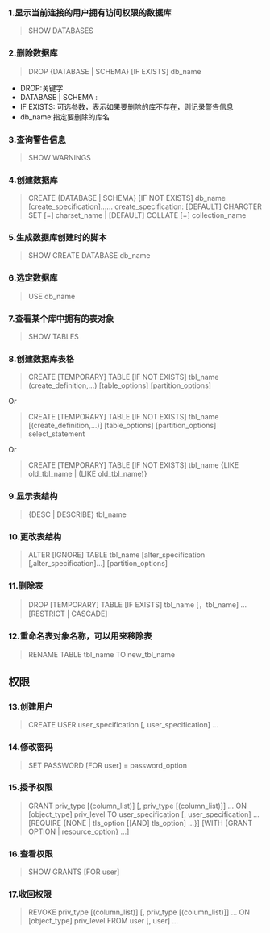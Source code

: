 ### 1.显示当前连接的用户拥有访问权限的数据库

>SHOW DATABASES

### 2.删除数据库

>DROP {DATABASE | SCHEMA} [IF EXISTS] db_name

- DROP:关键字
- DATABASE | SCHEMA : 
- IF EXISTS: 可选参数，表示如果要删除的库不存在，则记录警告信息
- db_name:指定要删除的库名

### 3.查询警告信息

>SHOW WARNINGS

### 4.创建数据库

>CREATE {DATABASE | SCHEMA} [IF NOT EXISTS] db_name
>[create_specification]......
>create_specification:
>[DEFAULT] CHARCTER SET [=] charset_name
>| [DEFAULT] COLLATE [=] collection_name

### 5.生成数据库创建时的脚本

>SHOW CREATE DATABASE db_name

### 6.选定数据库

>USE db_name

### 7.查看某个库中拥有的表对象

>SHOW TABLES

### 8.创建数据库表格

>CREATE [TEMPORARY] TABLE [IF NOT EXISTS] tbl_name
>(create_definition,...)
>[table_options]
>[partition_options]

Or

>CREATE [TEMPORARY] TABLE [IF NOT EXISTS] tbl_name
>[(create_definition,...)]
>[table_options]
>[partition_options]
>select_statement

Or

>CREATE [TEMPORARY] TABLE [IF NOT EXISTS] tbl_name
>{LIKE old_tbl_name | (LIKE old_tbl_name)}

### 9.显示表结构

>{DESC | DESCRIBE} tbl_name

### 10.更改表结构

>ALTER [IGNORE] TABLE tbl_name
>[alter_specification [,alter_specification]...]
>[partition_options]

### 11.删除表

>DROP [TEMPORARY] TABLE [IF EXISTS]
>tbl_name [，tbl_name] ...
>[RESTRICT | CASCADE]

### 12.重命名表对象名称，可以用来移除表

> RENAME TABLE tbl_name TO new_tbl_name

## 权限

### 13.创建用户

> CREATE USER user_specification [, user_specification] ...

### 14.修改密码

> SET PASSWORD [FOR user] = password_option

### 15.授予权限

> GRANT
priv_type [(column_list)]
  [, priv_type [(column_list)]] ...
ON [object_type] priv_level
TO user_specification [, user_specification] ...
[REQUIRE {NONE | tls_option [[AND] tls_option] ...}]
[WITH {GRANT OPTION | resource_option} ...]

### 16.查看权限

> SHOW GRANTS [FOR user]

### 17.收回权限

> REVOKE
priv_type [(column_list)]
  [, priv_type [(column_list)]] ...
ON [object_type] priv_level
FROM user [, user] ...

